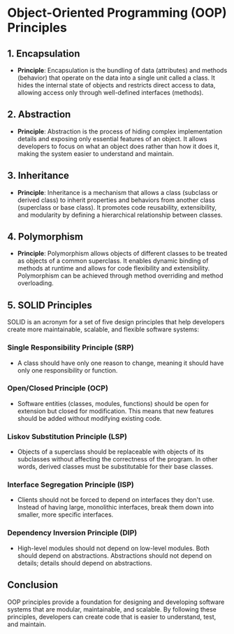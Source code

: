 # Object-Oriented Programming (OOP) Principles

## 1. Encapsulation

- **Principle**: Encapsulation is the bundling of data (attributes) and methods (behavior) that operate on the data into a single unit called a class. It hides the internal state of objects and restricts direct access to data, allowing access only through well-defined interfaces (methods).

## 2. Abstraction

- **Principle**: Abstraction is the process of hiding complex implementation details and exposing only essential features of an object. It allows developers to focus on what an object does rather than how it does it, making the system easier to understand and maintain.

## 3. Inheritance

- **Principle**: Inheritance is a mechanism that allows a class (subclass or derived class) to inherit properties and behaviors from another class (superclass or base class). It promotes code reusability, extensibility, and modularity by defining a hierarchical relationship between classes.

## 4. Polymorphism

- **Principle**: Polymorphism allows objects of different classes to be treated as objects of a common superclass. It enables dynamic binding of methods at runtime and allows for code flexibility and extensibility. Polymorphism can be achieved through method overriding and method overloading.

## 5. SOLID Principles

SOLID is an acronym for a set of five design principles that help developers create more maintainable, scalable, and flexible software systems:

### Single Responsibility Principle (SRP)

- A class should have only one reason to change, meaning it should have only one responsibility or function.

### Open/Closed Principle (OCP)

- Software entities (classes, modules, functions) should be open for extension but closed for modification. This means that new features should be added without modifying existing code.

### Liskov Substitution Principle (LSP)

- Objects of a superclass should be replaceable with objects of its subclasses without affecting the correctness of the program. In other words, derived classes must be substitutable for their base classes.

### Interface Segregation Principle (ISP)

- Clients should not be forced to depend on interfaces they don't use. Instead of having large, monolithic interfaces, break them down into smaller, more specific interfaces.

### Dependency Inversion Principle (DIP)

- High-level modules should not depend on low-level modules. Both should depend on abstractions. Abstractions should not depend on details; details should depend on abstractions.

## Conclusion

OOP principles provide a foundation for designing and developing software systems that are modular, maintainable, and scalable. By following these principles, developers can create code that is easier to understand, test, and maintain.
